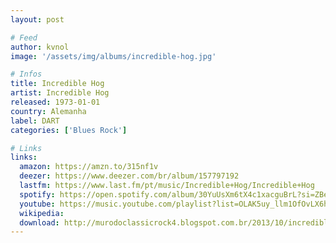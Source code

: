 ```yaml
---
layout: post

# Feed
author: kvnol
image: '/assets/img/albums/incredible-hog.jpg'

# Infos
title: Incredible Hog
artist: Incredible Hog
released: 1973-01-01
country: Alemanha
label: DART
categories: ['Blues Rock']

# Links
links:
  amazon: https://amzn.to/315nf1v
  deezer: https://www.deezer.com/br/album/157797192
  lastfm: https://www.last.fm/pt/music/Incredible+Hog/Incredible+Hog
  spotify: https://open.spotify.com/album/30YuUsXm6tX4c1xacguBrL?si=ZBeE2imvS0yZfFNfjv4UEA
  youtube: https://music.youtube.com/playlist?list=OLAK5uy_llm1OfOvLX6h5VPoIpahbeZkGjOpw6wts
  wikipedia:
  download: http://murodoclassicrock4.blogspot.com.br/2013/10/incredible-hog-1973.html
---
```

